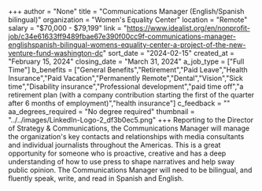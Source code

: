 +++
author = "None"
title = "Communications Manager (English/Spanish bilingual)"
organization = "Women's Equality Center"
location = "Remote"
salary = "$70,000 - $79,199"
link = "https://www.idealist.org/en/nonprofit-job/c34e61633ff9489fbae67e390f00cc9f-communications-manager-englishspanish-bilingual-womens-equality-center-a-project-of-the-new-venture-fund-washington-dc"
sort_date = "2024-02-15"
created_at = "February 15, 2024"
closing_date = "March 31, 2024"
a_job_type = ["Full Time"]
b_benefits = ["General Benefits","Retirement","Paid Leave","Health Insurance","Paid Vacation","Permanently Remote","Dental","Vision","Sick time","Disability insurance","Professional development","paid time off","a retirement plan (with a company contribution starting the first of the quarter after 6 months of employment)","health insurance"]
c_feedback = ""
aa_degrees_required = "No degree required"
thumbnail = "../../images/LinkedIn-Logo-2_df3b0ec5.png"
+++
Reporting to the Director of Strategy & Communications, the Communications Manager will manage the organization's key contacts and relationships with media consultants and individual journalists throughout the Americas. This is a great opportunity for someone who is proactive, creative and has a deep understanding of how to use press to shape narratives and help sway public opinion. The Communications Manager will need to be bilingual, and fluently speak, write, and read in Spanish and English. 